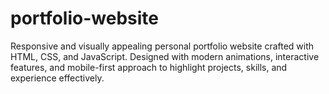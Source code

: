 # portfolio-website
Responsive and visually appealing personal portfolio website crafted with HTML, CSS, and JavaScript. Designed with modern animations, interactive features, and mobile-first approach to highlight projects, skills, and experience effectively.
